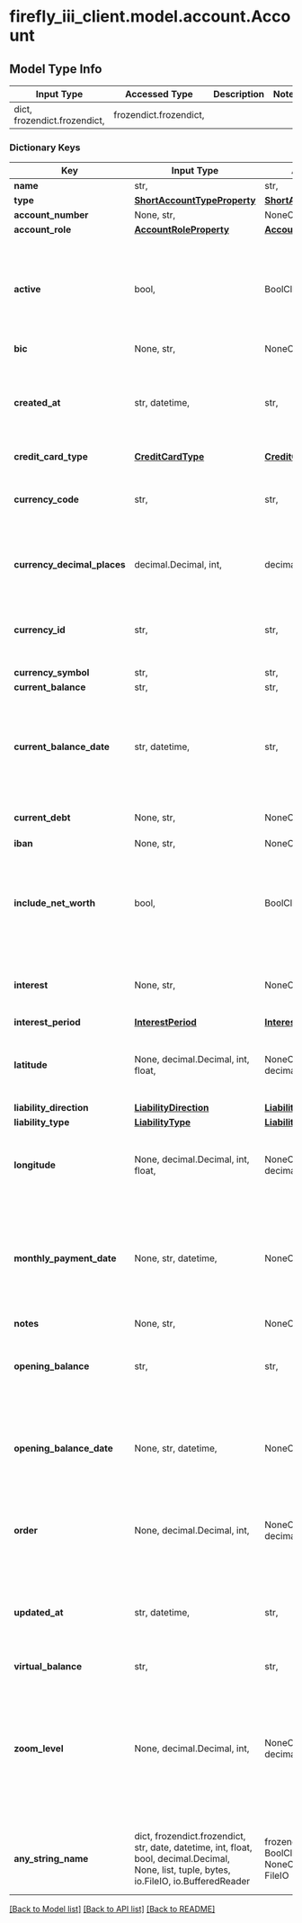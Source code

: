 # firefly_iii_client.model.account.Account

## Model Type Info
Input Type | Accessed Type | Description | Notes
------------ | ------------- | ------------- | -------------
dict, frozendict.frozendict,  | frozendict.frozendict,  |  | 

### Dictionary Keys
Key | Input Type | Accessed Type | Description | Notes
------------ | ------------- | ------------- | ------------- | -------------
**name** | str,  | str,  |  | 
**type** | [**ShortAccountTypeProperty**](ShortAccountTypeProperty.md) | [**ShortAccountTypeProperty**](ShortAccountTypeProperty.md) |  | 
**account_number** | None, str,  | NoneClass, str,  |  | [optional] 
**account_role** | [**AccountRoleProperty**](AccountRoleProperty.md) | [**AccountRoleProperty**](AccountRoleProperty.md) |  | [optional] 
**active** | bool,  | BoolClass,  | If omitted, defaults to true. | [optional] if omitted the server will use the default value of True
**bic** | None, str,  | NoneClass, str,  |  | [optional] 
**created_at** | str, datetime,  | str,  |  | [optional] value must conform to RFC-3339 date-time
**credit_card_type** | [**CreditCardType**](CreditCardType.md) | [**CreditCardType**](CreditCardType.md) |  | [optional] 
**currency_code** | str,  | str,  | Use either currency_id or currency_code. Defaults to the user&#x27;s default currency. | [optional] 
**currency_decimal_places** | decimal.Decimal, int,  | decimal.Decimal,  |  | [optional] value must be a 32 bit integer
**currency_id** | str,  | str,  | Use either currency_id or currency_code. Defaults to the user&#x27;s default currency. | [optional] 
**currency_symbol** | str,  | str,  |  | [optional] 
**current_balance** | str,  | str,  |  | [optional] 
**current_balance_date** | str, datetime,  | str,  | The timestamp for this date is always 23:59:59, to indicate it&#x27;s the balance at the very END of that particular day. | [optional] value must conform to RFC-3339 date-time
**current_debt** | None, str,  | NoneClass, str,  | Represents the current debt for liabilities. | [optional] 
**iban** | None, str,  | NoneClass, str,  |  | [optional] 
**include_net_worth** | bool,  | BoolClass,  | If omitted, defaults to true. | [optional] if omitted the server will use the default value of True
**interest** | None, str,  | NoneClass, str,  | Mandatory when type is liability. Interest percentage. | [optional] 
**interest_period** | [**InterestPeriod**](InterestPeriod.md) | [**InterestPeriod**](InterestPeriod.md) |  | [optional] 
**latitude** | None, decimal.Decimal, int, float,  | NoneClass, decimal.Decimal,  | Latitude of the accounts&#x27;s location, if applicable. Can be used to draw a map. | [optional] value must be a 64 bit float
**liability_direction** | [**LiabilityDirection**](LiabilityDirection.md) | [**LiabilityDirection**](LiabilityDirection.md) |  | [optional] 
**liability_type** | [**LiabilityType**](LiabilityType.md) | [**LiabilityType**](LiabilityType.md) |  | [optional] 
**longitude** | None, decimal.Decimal, int, float,  | NoneClass, decimal.Decimal,  | Latitude of the accounts&#x27;s location, if applicable. Can be used to draw a map. | [optional] value must be a 64 bit float
**monthly_payment_date** | None, str, datetime,  | NoneClass, str,  | Mandatory when the account_role is ccAsset. Moment at which CC payment installments are asked for by the bank. | [optional] value must conform to RFC-3339 date-time
**notes** | None, str,  | NoneClass, str,  |  | [optional] 
**opening_balance** | str,  | str,  | Represents the opening balance, the initial amount this account holds. | [optional] 
**opening_balance_date** | None, str, datetime,  | NoneClass, str,  | Represents the date of the opening balance. | [optional] value must conform to RFC-3339 date-time
**order** | None, decimal.Decimal, int,  | NoneClass, decimal.Decimal,  | Order of the account. Is NULL if account is not asset or liability. | [optional] value must be a 32 bit integer
**updated_at** | str, datetime,  | str,  |  | [optional] value must conform to RFC-3339 date-time
**virtual_balance** | str,  | str,  |  | [optional] 
**zoom_level** | None, decimal.Decimal, int,  | NoneClass, decimal.Decimal,  | Zoom level for the map, if drawn. This to set the box right. Unfortunately this is a proprietary value because each map provider has different zoom levels. | [optional] value must be a 32 bit integer
**any_string_name** | dict, frozendict.frozendict, str, date, datetime, int, float, bool, decimal.Decimal, None, list, tuple, bytes, io.FileIO, io.BufferedReader | frozendict.frozendict, str, BoolClass, decimal.Decimal, NoneClass, tuple, bytes, FileIO | any string name can be used but the value must be the correct type | [optional]

[[Back to Model list]](../../README.md#documentation-for-models) [[Back to API list]](../../README.md#documentation-for-api-endpoints) [[Back to README]](../../README.md)

